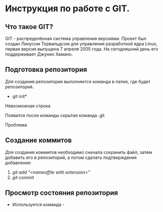 # Инструкция по работе с GIT.

## Что такое GIT?

GIT -  распределённая система управления версиями. Проект был создан Линусом Торвальдсом для управления разработкой ядра Linux, первая версия выпущена 7 апреля 2005 года. На сегодняшний день его поддерживает Джунио Хамано.

## Подготовка репозитория 

Для создания репозитория выполняется команда в папке, где будет репозиторий.
* git init* 

Невозможная строка

Появится после команды скрытая команда .git

Проблема

## Cоздание коммитов

Для создания коммитов необходимо сначала сохранить файл, затем добавить его в репозиторий, а потом сделать подтверждения добавления:

1. *git add "<nameoffile with extension\>"*
2. *git commit*

## Просмотр состояния репозитория

* Используется команда - 

